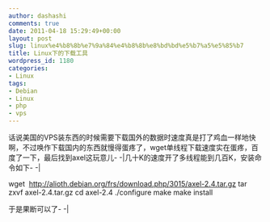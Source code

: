```yaml
---
author: dashashi
comments: true
date: 2011-04-18 15:29:49+00:00
layout: post
slug: linux%e4%b8%8b%e7%9a%84%e4%b8%8b%e8%bd%bd%e5%b7%a5%e5%85%b7
title: Linux下的下载工具
wordpress_id: 1180
categories:
- Linux
tags:
- Debian
- Linux
- php
- vps
---
```


话说美国的VPS装东西的时候需要下载国外的数据时速度真是打了鸡血一样地快啊，不过唤作下载国内的东西就慢得蛋疼了，wget单线程下载速度实在蛋疼，百度了一下，最后找到axel这玩意儿- -|几十K的速度开了多线程能到几百K，安装命令如下- -|

wget  http://alioth.debian.org/frs/download.php/3015/axel-2.4.tar.gz
tar zxvf axel-2.4.tar.gz
cd axel-2.4
./configure
make
make install

于是果断可以了- -|
